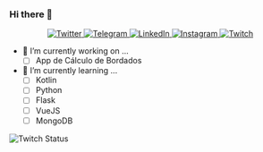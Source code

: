### Hi there 👋

<!--
**Wprosdocimo/wprosdocimo** is a ✨ _special_ ✨ repository because its `README.md` (this file) appears on your GitHub profile.

Here are some ideas to get you started:

- 🔭 I’m currently working on ...
- 🌱 I’m currently learning ...
- 👯 I’m looking to collaborate on ...
- 🤔 I’m looking for help with ...
- 💬 Ask me about ...
- 📫 How to reach me: ...
- 😄 Pronouns: ...
- ⚡ Fun fact: ...
-->


<div align="center">
  <a href="https://twitter.com/wprosdocimo" target="_blank">
    <img src="https://img.shields.io/badge/-Twitter-1ca0f1?style=flat-square&labelColor=1ca0f1&logo=twitter&logoColor=white&link=https://twitter.com/wprosdocimo" alt="Twitter" />
  </a>
  
  <a href="https://t.me/wprosdocimo" target="_blank">
    <img src="https://img.shields.io/badge/-Telegram-2CA5E0?style=flat-square&labelColor=1ca0f1&logo=telegram&logoColor=white&link=https://t.me/wprosdocimo" alt="Telegram" />
  </a>

  <a href="https://www.linkedin.com/in/wprosdocimo/" target="_blank">
    <img src="https://img.shields.io/badge/LinkedIn-%230077B5.svg?&style=flat-square&logo=linkedin&logoColor=white" alt="LinkedIn">
  </a>
  
  <a href="https://www.instagram.com/wprosdocimo/" target="_blank">
    <img src="https://img.shields.io/badge/Instagram-%23E4405F.svg?&style=flat-square&logo=instagram&logoColor=white" alt="Instagram">
  </a>
  
  <a href="https://www.twitch.tv/wprosdocimo/" target="_blank">
    <img src="https://img.shields.io/badge/Twitch-9146FF.svg?&style=flat-square&logo=twitch&logoColor=white" alt="Twitch">
  </a>
  
  <!--
    <a href="https://steamcommunity.com/id/luisfman/" target="_blank">
      <img src="https://img.shields.io/badge/Steam-000000.svg?&style=flat-square&logo=steam&logoColor=white" alt="Steam">
    </a>
  -->

</div>

- 🔭 I’m currently working on ...
  - [ ] App de Cálculo de Bordados
  
- 🌱 I’m currently learning ...
  - [ ] Kotlin
  - [ ] Python
  - [ ] Flask
  - [ ] VueJS
  - [ ] MongoDB

<img alt="Twitch Status" src="https://img.shields.io/twitch/status/wprosdocimo?logo=twitch&logoColor=9146FF&style=for-the-badge">
